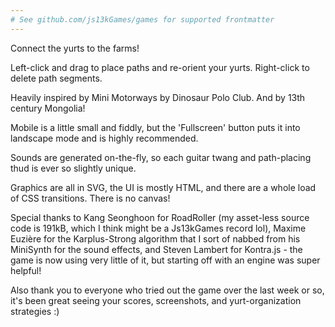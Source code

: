 ```yaml
---
# See github.com/js13kGames/games for supported frontmatter
---
```

Connect the yurts to the farms!

Left-click and drag to place paths and re-orient your yurts. Right-click to delete path segments.

Heavily inspired by Mini Motorways by Dinosaur Polo Club. And by 13th century Mongolia!

Mobile is a little small and fiddly, but the 'Fullscreen' button puts it into landscape mode and is highly recommended.

Sounds are generated on-the-fly, so each guitar twang and path-placing thud is ever so slightly unique.

Graphics are all in SVG, the UI is mostly HTML, and there are a whole load of CSS transitions. There is no canvas!

Special thanks to Kang Seonghoon for RoadRoller (my asset-less source code is 191kB, which I think might be a Js13kGames record lol), Maxime Euzière for the Karplus-Strong algorithm that I sort of nabbed from his MiniSynth for the sound effects, and Steven Lambert for Kontra.js - the game is now using very little of it, but starting off with an engine was super helpful!

Also thank you to everyone who tried out the game over the last week or so, it's been great seeing your scores, screenshots, and yurt-organization strategies :)